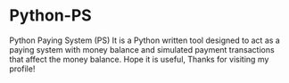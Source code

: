 # Python-PS
Python Paying System (PS) It is a Python written tool designed to act as a paying system with money balance and simulated payment transactions that affect the money balance. Hope it is useful, Thanks for visiting my profile!
